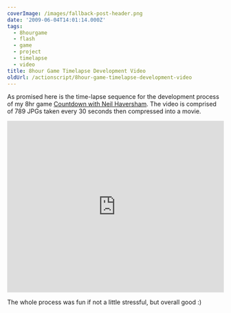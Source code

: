 ```yaml
---
coverImage: /images/fallback-post-header.png
date: '2009-06-04T14:01:14.000Z'
tags:
  - 8hourgame
  - flash
  - game
  - project
  - timelapse
  - video
title: 8hour Game Timelapse Development Video
oldUrl: /actionscript/8hour-game-timelapse-development-video
---
```


As promised here is the time-lapse sequence for the development process of my 8hr game [Countdown with Neil Haversham](https://www.mikecann.co.uk/?p=537). The video is comprised of 789 JPGs taken every 30 seconds then compressed into a movie.

<!-- more -->

<iframe width="100%" height="400" src="https://www.youtube.com/embed/w89jG4l5fE8" frameborder="0" allow="accelerometer; autoplay; clipboard-write; encrypted-media; gyroscope; picture-in-picture" allowfullscreen></iframe>

The whole process was fun if not a little stressful, but overall good :)
